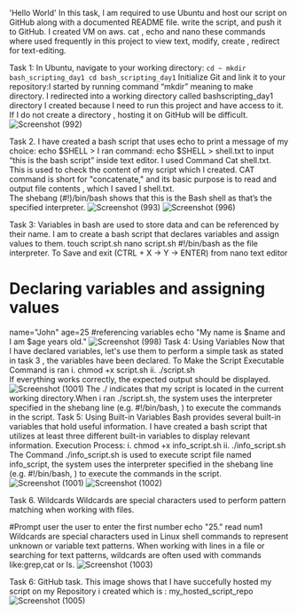 'Hello World' In this task, I am required to use Ubuntu and host our script on GitHub along with a documented README file.  write the script, and push it to GitHub. I created VM on aws.
cat , echo and nano these commands where used frequently in this project  to view text,  modify, create , redirect for text-editing.

Task 1:   In Ubuntu, navigate to your working directory:
`cd ~
mkdir bash_scripting_day1
cd bash_scripting_day1` Initialize Git and link it to your repository:I started by running command “mkdir”  meaning to make directory. I redirected into a working directory called bashscripting_day1 directory I created because I need to run this project and have access to it. 
If I do not create a directory  , hosting it on GitHub will be difficult. 
![Screenshot (992)](https://github.com/user-attachments/assets/ece8a250-f7dc-4d59-a4d3-9c8fa2f9d761)

Task 2. I have created a bash script that uses echo to print a message of my choice: echo $SHELL  > 
I ran command: echo $SHELL > shell.txt  to input “this is the bash script” inside text editor.
 I used Command  Cat shell.txt. This is  used to check the content of my script which I created.   CAT  command is short for "concatenate," and its basic purpose is to read and output file contents , which I saved I shell.txt.  
The shebang (#!)/bin/bash shows that this is the Bash shell as that’s the specified interpreter.
![Screenshot (993)](https://github.com/user-attachments/assets/d09ac1f7-4e06-4d43-913a-2808385f847c) 
![Screenshot (996)](https://github.com/user-attachments/assets/9f6904ab-10de-4d63-85a6-22dc52aeae7d)

Task 3: Variables in bash are used to store data and can be referenced by their name. I am to create a bash script that declares variables and assign values to them.
touch script.sh
nano script.sh   #!/bin/bash as the file interpreter. 
To Save and exit (CTRL + X → Y → ENTER) from nano text editor
# Declaring variables and assigning values
name="John"
age=25 
#referencing variables
echo "My name is $name and I am $age years old." 
![Screenshot (998)](https://github.com/user-attachments/assets/037ed167-e512-44f1-b252-fcccac61517f)
Task 4: 
Using Variables
Now that I have  declared variables, let's use them to perform a simple task
as stated in task 3 , the variables have been declared. To Make the Script Executable Command is ran
i. chmod +x script.sh 
ii. ./script.sh      
If everything works correctly, the expected output should be displayed. 
![Screenshot (1001)](https://github.com/user-attachments/assets/19994a3a-af9d-4669-b7a6-2b9a39ffb2df)
The ./ indicates that my script is located in the current working directory.When i ran ./script.sh, the system uses the interpreter specified in the shebang line (e.g. #!/bin/bash, ) to execute the commands in the script.
Task 5: Using Built-in Variables
Bash provides several built-in variables that hold useful information. I have created a bash script that utilizes at least three different built-in variables to display relevant information.
Execution Process:
i. chmod +x info_script.sh
ii. ./info_script.sh      
The Command ./info_script.sh is used to execute script file named info_script, the system uses the interpreter specified in the shebang line (e.g. #!/bin/bash, ) to execute the commands in the script.
![Screenshot (1001)](https://github.com/user-attachments/assets/6e6e9d66-8ff2-4ced-9e73-4a27eca03d7c)
![Screenshot (1002)](https://github.com/user-attachments/assets/a932d066-3faf-453b-9b67-01b43dd635f5)

Task 6. Wildcards
Wildcards are special characters used to perform pattern matching when working with files. 

#Prompt user the user to enter the first number
echo "25."
read num1
Wildcards are special characters used in Linux shell commands to represent unknown or variable text patterns. When working with lines in a file or searching for text patterns, wildcards are often used with commands like:grep,cat or ls. 
![Screenshot (1003)](https://github.com/user-attachments/assets/62811a1c-3636-41fc-9dbd-d1c16cf48b33)

Task 6: GitHub task. 
This image shows that I have succefully hosted my script on my Repository i created which is : my_hosted_script_repo
![Screenshot (1005)](https://github.com/user-attachments/assets/fabe51aa-3640-4a76-ab1f-7ad9357ad848)






